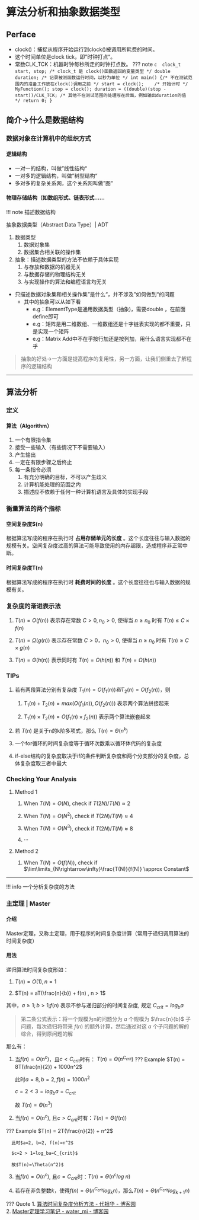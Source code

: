 # 算法分析和抽象数据类型

## Perface

* clock()：捕捉从程序开始运行到clock()被调用所耗费的时间。
* 这个时间单位是clock tick，即”时钟打点“。
* 常数CLK_TCK：机器时钟每秒所走的时钟打点数。
??? note
      ```c 
            clock_t start, stop;
            /* clock_t 是 clock()函数返回的变量类型 */
            double duration;
            /* 记录被测函数运行时间，以秒为单位 */
            int main()
            {/* 不在测试范围内的准备工作放在clock()调用之前 */
            start = clock();	/* 开始计时 */
            MyFunction();
            stop = clock();
            duration = ((double)(stop - start))/CLK_TCK;
            /* 其他不在测试范围的处理写在后面，例如输出duration的值 */
            return 0;
            }
      ```

## 简介->什么是数据结构

### 数据对象在计算机中的组织方式

#### 逻辑结构

* 一对一的结构，叫做”线性结构“
* 一对多的逻辑结构，叫做”树型结构“
* 多对多的复杂关系网，这个关系网叫做”图“

#### 物理存储结构（如数组形式、链表形式……

!!! note 
      描述数据结构

抽象数据类型（Abstract Data Type）| ADT

1. 数据类型
      1. 数据对象集
      2. 数据集合相关联的操作集
2. 抽象：描述数据类型的方法不依赖于具体实现
      1. 与存放和数据的机器无关
      2. 与数据存储的物理结构无关
      3. 与实现操作的算法和编程语言均无关

* 只描述数据对象集和相关操作集”是什么“，并不涉及”如何做到“的问题
   * 其中的抽象可以从如下看
       * e.g：ElementType是通用数据类型（抽象)，需要double ，在前面define即可
       * e.g：矩阵是用二维数组、一维数组还是十字链表实现的都不重要，只是实现一个矩阵
       * e.g：Matrix Add中不在乎按行加还是按列加，用什么语言实现都不在乎
   

>  抽象的好处->一方面是提高程序的复用性，另一方面，让我们侧重去了解程序的逻辑结构

---

## 算法分析

### 定义

#### 算法（Algorithm）

1. 一个有限指令集
2. 接受一些输入（有些情况下不需要输入）
3. 产生输出
4. 一定在有限步骤之后终止
5. 每一条指令必须
      1. 有充分明确的目标，不可以产生歧义
      2. 计算机能处理的范围之内
      3. 描述应不依赖于任何一种计算机语言及具体的实现手段
### 衡量算法的两个指标

#### 空间复杂度S(n)

根据算法写成的程序在执行时 **占用存储单元的长度** 。这个长度往往与输入数据的规模有关。空间复杂度过高的算法可能导致使用的内存超限，造成程序非正常中断。

#### 时间复杂度T(n)

根据算法写成的程序在执行时 **耗费时间的长度** 。这个长度往往也与输入数据的规模有关。

### 复杂度的渐进表示法

1. $T(n) =  O  (f(n))$ 表示存在常数 $C>0, n_0 > 0$, 使得当 $n \ge  n_0$ 时有 $T(n) \le C×f(n)$

2. $T(n) =\Omega(g(n))$ 表示存在常数 $C>0，n_0>0$, 使得当 $n \ge n_0$ 时有 $T(n) \ge C×g(n)$

3. $T(n) =\Theta(h(n))$ 表示同时有 $T(n) = O(h(n))$ 和 $T(n) = \Omega(h(n))$

### TIPs

1. 若有两段算法分别有复杂度 $T_1(n) = O(f_1(n))和T_2(n) = O(f_2(n))$，则

      1. $T_1(n) + T_2(n) = max(O(f_1(n)), O(f_2(n)))$ 表示两个算法拼接起来
   
      2. $T_1(n) \times T_2(n) = O(f_1(n) \times f_2(n))$ 表示两个算法嵌套起来
   
2. 若 $T(n)$ 是关于n的k阶多项式，那么 $T(n)= \Theta (n^k)$

3. 一个for循环的时间复杂度等于循环次数乘以循环体代码的复杂度

4. if-else结构的复杂度取决于if的条件判断复杂度和两个分支部分的复杂度，总体复杂度取三者中最大

### Checking Your Analysis

1.  Method 1
    1.  When $T(N) = O(N)$, check if $T(2N)/T(N)\approx 2$ 
   
    2.  When $T(N) = O(N^2)$, check if $T(2N)/T(N)\approx 4$ 
   
    3.  When $T(N) = O(N^3)$, check if $T(2N)/T(N)\approx 8$ 
   
    4.  ···

2.  Method 2
    1.  When $T(N) = O(f(N))$, check if $\lim\limits_{N\rightarrow\infty}\frac{T(N)}{f(N)} \approx Constant$

---
!!! info 
      一个分析复杂度的方法

### 主定理 | Master

#### 介绍

Master定理，又称主定理，用于程序的时间复杂度计算（常用于递归调用算法的时间复杂度）

#### 用法

递归算法时间复杂度形如：

1. $T(n) = O(1), n = 1$

2. $T(n) = aT(\frac{n}{b}) + f(n) , n > 1$

其中，$a \ge 1; b > 1 ;$$f(n)$ 表示不参与递归部分的时间复杂度, 规定 $C_{crit}=log_ba$

> 第二条公式表示：将一个规模为n的问题分为 $a$ 个规模为 $\frac{n}{b}$ 子问题，每次递归将带来 $f(n)$ 的额外计算，然后通过对这 $a$ 个子问题的解的综合，得到原问题的解

那么有：

1. 当$f(n) = O(n^c)$，且$c < C_{crit}$时有： $T(n) = \Theta(n^{C_{crit}})$
??? Example
      $T(n) = 8T(\frac{n}{2}) + 1000n^2$

      此时$a=8, b=2, f(n)=1000n^2$

      $c=2<3=log_ba=C_{crit}$

      故 $T(n)=\Theta(n^3)$

2. 当$f(n)=O(n^c)$, 且$c > C_{crit}$时有：$T(n)=\Theta(f(n))$

??? Example
      $T(n) = 2T(\frac{n}{2}) + n^2$

      此时$a=2, b=2, f(n)=n^2$

      $c=2 > 1=log_ba=C_{crit}$

      故$T(n)=\Theta(n^2)$

3. 当$f(n)=O(n^c)$, 且$c=C_{crit}$时：$T(n)=\Theta(n^clog~n)$
   
4. 若存在非负整数$k$，使得$f(n)=\Theta(n^{C_{crit}}log_kn)$，那么$T(n)=\Theta(n^{C_{crit}}log_{k+1}n)$
  
??? Quote
      1. [算法时间复杂度分析方法 - 代祖华 - 博客园](https://www.cnblogs.com/nwnu-daizh/p/8652285.html)<br>
      2. [Master定理学习笔记 - water_mi - 博客园](https://www.cnblogs.com/water-mi/p/9794604.html)


